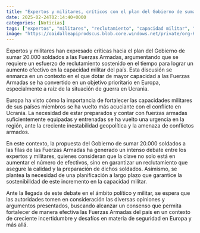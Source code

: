 ```yaml
---
title: "Expertos y militares, críticos con el plan del Gobierno de sumar 20.000 soldados - 'Hace falta un esfuerzo de reclutamiento sostenido en el tiempo'"
date: 2025-02-24T02:14:40+0000
categories: [Noticias]
tags: ["expertos", "militares", "reclutamiento", "capacidad militar", "fuerzas armadas", "Europa", "conflicto en Ucrania"]
image: "https://oaidalleapiprodscus.blob.core.windows.net/private/org-HKmKxpuNw3Y88lm4EBrIPq0n/user-ZwiCXOggLL8ZNNKE2g7rXFmV/img-Mc1hHXbqwqGMl8tRnQbJuy2J.png?st=2025-02-24T01%3A14%3A40Z&se=2025-02-24T03%3A14%3A40Z&sp=r&sv=2024-08-04&sr=b&rscd=inline&rsct=image/png&skoid=d505667d-d6c1-4a0a-bac7-5c84a87759f8&sktid=a48cca56-e6da-484e-a814-9c849652bcb3&skt=2025-02-23T03%3A53%3A43Z&ske=2025-02-24T03%3A53%3A43Z&sks=b&skv=2024-08-04&sig=eSHQ1l4DOEUTxnVNycG6RWa4HzE6PToEmBi3Nu8M5pg%3D"
---
```


Expertos y militares han expresado críticas hacia el plan del Gobierno de sumar 20.000 soldados a las Fuerzas Armadas, argumentando que se requiere un esfuerzo de reclutamiento sostenido en el tiempo para lograr un aumento efectivo en la capacidad militar del país. Esta discusión se enmarca en un contexto en el que dotar de mayor capacidad a las Fuerzas Armadas se ha convertido en un objetivo prioritario en Europa, especialmente a raíz de la situación de guerra en Ucrania.

Europa ha visto cómo la importancia de fortalecer las capacidades militares de sus países miembros se ha vuelto más acuciante con el conflicto en Ucrania. La necesidad de estar preparados y contar con fuerzas armadas suficientemente equipadas y entrenadas se ha vuelto una urgencia en la región, ante la creciente inestabilidad geopolítica y la amenaza de conflictos armados.

En este contexto, la propuesta del Gobierno de sumar 20.000 soldados a las filas de las Fuerzas Armadas ha generado un intenso debate entre los expertos y militares, quienes consideran que la clave no solo está en aumentar el número de efectivos, sino en garantizar un reclutamiento que asegure la calidad y la preparación de dichos soldados. Asimismo, se plantea la necesidad de una planificación a largo plazo que garantice la sostenibilidad de este incremento en la capacidad militar.

Ante la llegada de este debate en el ámbito político y militar, se espera que las autoridades tomen en consideración las diversas opiniones y argumentos presentados, buscando alcanzar un consenso que permita fortalecer de manera efectiva las Fuerzas Armadas del país en un contexto de creciente incertidumbre y desafíos en materia de seguridad en Europa y más allá.
    